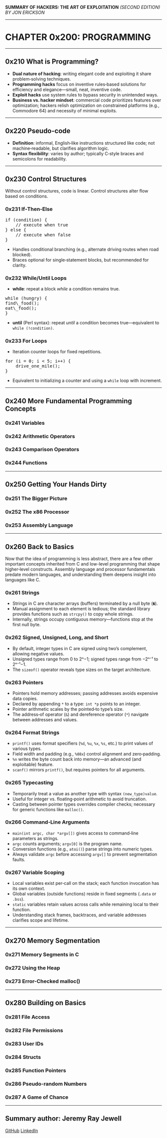 **SUMMARY OF**
**HACKERS: THE ART OF EXPLOITATION**
*(SECOND EDITION) BY JON ERICKSON*

---

# CHAPTER 0x200: PROGRAMMING

---

## 0x210 What is Programming?

* **Dual nature of hacking**: writing elegant code and exploiting it share problem‑solving techniques.
* **Programming hacks** focus on inventive rules‑based solutions for efficiency and elegance—small, neat, inventive code.
* **Exploit hacks** use system rules to bypass security in unintended ways.
* **Business vs. hacker mindset**: commercial code prioritizes features over optimization; hackers relish optimization on constrained platforms (e.g., Commodore 64) and necessity of minimal exploits.

---

## 0x220 Pseudo-code

* **Definition**: informal, English‑like instructions structured like code; not machine‑readable, but clarifies algorithm logic.
* **Syntax flexibility**: varies by author; typically C‑style braces and semicolons for readability.

---

## 0x230 Control Structures

Without control structures, code is linear. Control structures alter flow based on conditions.

### 0x231 If‑Then‑Else

<pre markdown>
if (condition) {
    // execute when true
} else {
    // execute when false
}
</pre>

* Handles conditional branching (e.g., alternate driving routes when road blocked).
* Braces optional for single‑statement blocks, but recommended for clarity.

### 0x232 While/Until Loops

* **while**: repeat a block *while* a condition remains true.

<pre markdown>
while (hungry) {
find\_food();
eat\_food();
}
</pre>
- **until** (Perl syntax): repeat _until_ a condition becomes true—equivalent to `while (!condition)`.

### 0x233 For Loops  
- Iteration counter loops for fixed repetitions.  
<pre markdown>
for (i = 0; i < 5; i++) {
    drive_one_mile();
}
</pre>

* Equivalent to initializing a counter and using a `while` loop with increment.

---

## 0x240 More Fundamental Programming Concepts

### 0x241 Variables

### 0x242 Arithmetic Operators

### 0x243 Comparison Operators

### 0x244 Functions

---

## 0x250 Getting Your Hands Dirty

### 0x251 The Bigger Picture

### 0x252 The x86 Processor

### 0x253 Assembly Language

---

## 0x260 Back to Basics

Now that the idea of programming is less abstract, there are a few other important concepts inherited from C and low-level programming that shape higher‑level constructs. Assembly language and processor fundamentals predate modern languages, and understanding them deepens insight into languages like C.

### 0x261 Strings

* Strings in C are character arrays (buffers) terminated by a null byte (`�`).
* Manual assignment to each element is tedious; the standard library provides functions such as `strcpy()` to copy whole strings.
* Internally, strings occupy contiguous memory—functions stop at the first null byte.

### 0x262 Signed, Unsigned, Long, and Short

* By default, integer types in C are signed using two’s complement, allowing negative values.
* Unsigned types range from 0 to 2ⁿ−1; signed types range from −2ⁿ⁻¹ to 2ⁿ⁻¹−1.
* The `sizeof()` operator reveals type sizes on the target architecture.

### 0x263 Pointers

* Pointers hold memory addresses; passing addresses avoids expensive data copies.
* Declared by appending `*` to a type: `int *p` points to an integer.
* Pointer arithmetic scales by the pointed‑to type’s size.
* The address‐of operator (`&`) and dereference operator (`*`) navigate between addresses and values.

### 0x264 Format Strings

* `printf()` uses format specifiers (`%d`, `%u`, `%x`, `%s`, etc.) to print values of various types.
* Field width and padding (e.g., `%08x`) control alignment and zero‐padding.
* `%n` writes the byte count back into memory—an advanced (and exploitable) feature.
* `scanf()` mirrors `printf()`, but requires pointers for all arguments.

### 0x265 Typecasting

* Temporarily treat a value as another type with syntax `(new_type)value`.
* Useful for integer vs. floating‐point arithmetic to avoid truncation.
* Casting between pointer types overrides compiler checks; necessary for generic functions like `malloc()`.

### 0x266 Command‑Line Arguments

* `main(int argc, char *argv[])` gives access to command‑line parameters as strings.
* `argc` counts arguments; `argv[0]` is the program name.
* Conversion functions (e.g., `atoi()`) parse strings into numeric types.
* Always validate `argc` before accessing `argv[]` to prevent segmentation faults.

### 0x267 Variable Scoping

* Local variables exist per‐call on the stack; each function invocation has its own context.
* Global variables (outside functions) reside in fixed segments (`.data` or `.bss`).
* `static` variables retain values across calls while remaining local to their function.
* Understanding stack frames, backtraces, and variable addresses clarifies scope and lifetime.


---

## 0x270 Memory Segmentation

### 0x271 Memory Segments in C

### 0x272 Using the Heap

### 0x273 Error-Checked malloc()

---

## 0x280 Building on Basics

### 0x281 File Access

### 0x282 File Permissions

### 0x283 User IDs

### 0x284 Structs

### 0x285 Function Pointers

### 0x286 Pseudo-random Numbers

### 0x287 A Game of Chance


---

## Summary author: **Jeremy Ray Jewell**
[GitHub](https://github.com/jeremyrayjewell)
[LinkedIn](https://www.linkedin.com/in/jeremyrayjewell)
